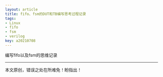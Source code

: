 ```yaml
---
layout: article
title: fifo、fsm的DUT和TB编写思考过程记录
tags: 
- Linux
- fifo
- fsm
- verilog
key: a20210708
---
```


编写fifo以及fsm的思维记录

<!--more-->




---
本文原创，错误之处在所难免！盼指出！
